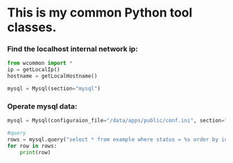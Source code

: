 # This is my common Python tool classes.

### Find the localhost internal network ip:
```python
from wcommon import *
ip = getLocalIp()
hostname = getLocalHostname()

mysql = Mysql(section="mysql")

```

### Operate mysql data:
```python
mysql = Mysql(configuraion_file="/data/apps/public/conf.ini", section="mysql")

#query
rows = mysql.query("select * from example where status = %s order by id desc limit %s",(1,10))
for row in rows:
    print(row)
```